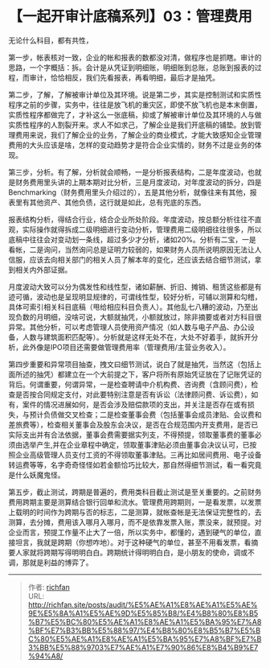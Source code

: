 # 【一起开审计底稿系列】03：管理费用

无论什么科目，都有共性，

第一步，帐表核对一致，企业的帐和报表的数都没对清，做程序也是抓瞎。审计的思路，一个字概括：拆。会计是从凭证到明细账，明细账到总账，总账到报表的过程，而审计，恰恰相反，我们先看报表，再看明细，最后才是抽凭。
 
第二步，了解，了解被审计单位及其环境。说是第二步，其实是控制测试和实质性程序之前的步骤，实务中，往往是放飞机的重灾区，即使不放飞机也是本末倒置，实质性程序都做完了，才补这么一张底稿，抑或了解被审计单位及其环境的人与做实质性程序的人割裂开来。求人不如求己，了解企业是我们开底稿的铺垫。放到管理费用来说，我们了解企业的业务，了解企业的商业模式，才能大致感知企业管理费用的大头应该是啥，怎样的变动趋势才是符合企业实情的，财务不过是业务的体现。
 
第三步，分析。有了解，分析就会顺畅，一是分析报表结构，二是年度波动，也就是财务费用里头讲的上期本期对比分析，三是月度波动，对年度波动的拆分，四是Benchmarking（财务费用里头介绍过的），五是其他分析，就像往来有其他，报表里有其他资产、其他负债，这行就是如此，总有兜底的东西。
 
报表结构分析，得结合行业，结合企业所处阶段。年度波动，按总额分析往往不直观，实际操作就得拆成二级明细进行变动分析，管理费用二级明细往往很多，所以底稿中往往会对变动划一条线，超过多少才分析，诸如20%。分析有二宝，一是看帐，二是询问，当然询问总是证明力较弱的，如果财务人员所说明原因无法让人信服，应该去向相关部门的相关人员了解本年的变化，还应该去结合细节测试，拿到相关内外部证据。
 
月度波动大致可以分为偶发性和线性型，诸如薪酬、折旧、摊销、租赁这些都是有迹可循，波动也是呈现明显规律的，可谓线性型，较好分析，可辅以测算和勾稽，具体可索引相关科目底稿（甩给相应科目负责人）。其他乱七八糟的波动，乃至出现负数的月明细，没啥可说，大额就抽凭，小额就放过，除非摘要或者对方科目很异常。其他分析，可以考虑管理人员使用资产情况（如人数与电子产品、办公设备，人数与建筑面积匹配等）。分析就是这样无处不在，大处不好着手，就拆开分析，此外像是IPO项目还需要做管理费用率（管理费用/主营业务收入）。
 
第四步重要和异常项目抽查，拽文曰细节测试，说白了就是抽凭，当然这（包括上面所述的抽凭）都建立在一个大前提之下，客户将所有原始凭证放在了记账凭证的背后。何谓重要，何谓异常，一是检查聘请中介机构费、咨询费（含顾问费），检查是否按合同规定支付，对此要特别注意是否有诉讼（法律顾问费、诉讼费），如有，案件的情况进展如何，是否会涉及赔偿款项的支出，并关注是否存在或有损失，与预计负债做交叉检查；二是检查董事会费（包括董事会成员津贴、会议费和差旅费等），检查相关董事会及股东会决议，是否在合规范围内开支费用，是否已实际支出并有合法依据，董事会费需要据实列支，不得预提，领取董事费的董事必须由选举产生,并在企业章程中确定，领取董事津贴必须由董事会决议认可，已按照企业高级管理人员支付工资的不得领取董事津贴。三再比如居间费用、电子设备转运费等等，名字奇奇怪怪如若金额恰巧比较大，那自然得细节测试，看一看究竟是什么妖魔鬼怪。
 
第五步，截止测试，跨期是普遍的，费用类科目截止测试是至关重要的。之前财务费用跨期主要是测算结合银行回单和流水。管理费用跨期则，一是看发票，以发票上载明的时间作为跨期与否的标志，二是测算，就帐查帐是无法保证完整性的，去测算，去分摊，费用该入哪月入哪月，而不是依靠发票入账，票没来，就预提。对企业而言，预提工作量不止大了一倍，所以实务中，都懂的，遇到硬气的单位，直接坦言，我就是跨期（你想咋地）。对于这种硬气的单位，甚至不用看发票，看摘要人家就将跨期写得明明白白。跨期统计得明明白白，是小朋友的使命，调或不调，那就是利益的博弈了。

---

> 作者: [richfan](https://richfan.site/)  
> URL: http://richfan.site/posts/audit/%E5%AE%A1%E8%AE%A1%E5%AE%9E%E5%8A%A1%E5%AE%9D%E5%85%B8/%E4%B8%80%E8%B5%B7%E5%BC%80%E5%AE%A1%E8%AE%A1%E5%BA%95%E7%A8%BF%E7%B3%BB%E5%88%97/%E4%B8%80%E8%B5%B7%E5%BC%80%E5%AE%A1%E8%AE%A1%E5%BA%95%E7%A8%BF%E7%B3%BB%E5%88%9703%E7%AE%A1%E7%90%86%E8%B4%B9%E7%94%A8/  


